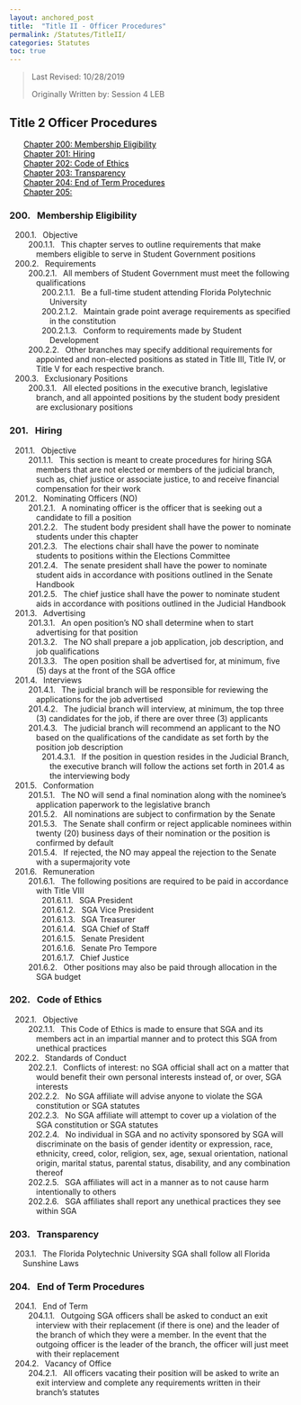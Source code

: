 ```yaml
---
layout: anchored_post
title:  "Title II - Officer Procedures"
permalink: /Statutes/TitleII/
categories: Statutes
toc: true
---
```


> Last Revised: 10/28/2019
>
> Originally Written by: Session 4 LEB

## Title 2 Officer Procedures

<a href="#200" style="margin-left:5%; color: black">Chapter 200: Membership Eligibility</a><br>
<a href="#201" style="margin-left:5%; color: black">Chapter 201: Hiring</a><br>
<a href="#202" style="margin-left:5%; color: black">Chapter 202: Code of Ethics</a><br>
<a href="#203" style="margin-left:5%; color: black">Chapter 203: Transparency</a><br>
<a href="#204" style="margin-left:5%; color: black">Chapter 204: End of Term Procedures</a><br>
<a href="#205" style="margin-left:5%; color: black">Chapter 205:</a>

<style>
	#legal-list { 
		counter-reset: section 200; 
		counter-increment: section -1;
	}
	#legal-list h3:before { 
		content: counter(section) ". ";
		counter-increment: section;
		margin: 0 0.5em 0 0;
	}
	#legal-list ol {
		counter-reset: clause;
		list-style: none outside none;
		text-indent: -1em;
	}
	#legal-list ol li { counter-increment: clause; }
	#legal-list ol li:before {
		content: counter(section) "." counters(clause, ".") ". ";
		margin: 0 0.5em 0 0;
	}
</style>

<html>
<body id="legal-list">
    <h3 id="200">Membership Eligibility</h3>
    <ol>
    	<li>Objective
    		<ol>
    			<li>This chapter serves to outline requirements that make members eligible to serve in Student Government positions</li>
    		</ol>
    	</li>
    	<li>Requirements
    		<ol>
    			<li>All members of Student Government must meet the following qualifications
    				<ol>
    					<li>Be a full-time student attending Florida Polytechnic University</li>
    					<li>Maintain grade point average requirements as specified in the constitution</li>
    					<li>Conform to requirements made by Student Development</li>
    				</ol>
    			</li>
    			<li>Other branches may specify additional requirements for appointed and non-elected positions as stated in Title III, Title IV, or Title V for each respective branch.</li>
    		</ol>
    	</li>
    	<li>Exclusionary Positions
    		<ol>
    			<li>All elected positions in the executive branch, legislative branch, and all appointed positions by the student body president are exclusionary positions</li>
    		</ol>
    	</li>
    </ol>
    <h3 id="201">Hiring</h3>
    <ol>
    	<li>Objective
    		<ol>
    			<li>This section is meant to create procedures for hiring SGA members that are not elected or members of the judicial branch, such as, chief justice or associate justice, to and receive financial compensation for their work</li>
    		</ol>
    	</li>
    	<li>Nominating Officers (NO)
    		<ol>
    			<li>A nominating officer is the officer that is seeking out a candidate to fill a position</li>
    			<li>The student body president shall have the power to nominate students under this chapter</li>
    			<li>The elections chair shall have the power to nominate students to positions within the Elections Committee</li>
    			<li>The senate president shall have the power to nominate student aids in accordance with positions outlined in the Senate Handbook</li>
    			<li>The chief justice shall have the power to nominate student aids in accordance with positions outlined in the Judicial Handbook</li>
    		</ol>
    	</li>
    	<li>Advertising
    		<ol>
    			<li>An open position’s NO shall determine when to start advertising for that position</li>
    			<li>The NO shall prepare a job application, job description, and job qualifications</li>
    			<li>The open position shall be advertised for, at minimum, five (5) days at the front of the SGA office</li>
    		</ol>
    	</li>
    	<li>Interviews
    		<ol>
    			<li>The judicial branch will be responsible for reviewing the applications for the job advertised</li>
    			<li>The judicial branch will interview, at minimum, the top three (3) candidates for the job, if there are over three (3) applicants</li>
    			<li>The judicial branch will recommend an applicant to the NO based on the qualifications of the candidate as set forth by the position job description
    				<ol>
    					<li>If the position in question resides in the Judicial Branch, the executive branch will follow the actions set forth in 201.4 as the interviewing body</li>
    				</ol>
    			</li>
    		</ol>
    	</li>
    	<li>Conformation
    		<ol>
    			<li>The NO will send a final nomination along with the nominee’s application paperwork to the legislative branch</li>
    			<li>All nominations are subject to confirmation by the Senate</li>
    			<li>The Senate shall confirm or reject applicable nominees within twenty (20) business days of their nomination or the position is confirmed by default</li>
    			<li>If rejected, the NO may appeal the rejection to the Senate with a supermajority vote</li>
    		</ol>
    	</li>
    	<li>Remuneration
    		<ol>
    			<li>The following positions are required to be paid in accordance with Title VIII
    				<ol>
    					<li>SGA President</li>
    					<li>SGA Vice President</li>
    					<li>SGA Treasurer</li>
    					<li>SGA Chief of Staff</li>
    					<li>Senate President</li>
    					<li>Senate Pro Tempore</li>
    					<li>Chief Justice</li>
    				</ol>
    			</li>
    			<li>Other positions may also be paid through allocation in the SGA budget</li>
    		</ol>
    	</li>
    </ol>
    <h3 id="202">Code of Ethics</h3>
    <ol>
    	<li>Objective
    		<ol>
    			<li>This Code of Ethics is made to ensure that SGA and its members act in an impartial manner and to protect this SGA from unethical practices</li>
    		</ol>
    	</li>
    	<li>Standards of Conduct
    		<ol>
    			<li>Conflicts of interest: no SGA official shall act on a matter that would benefit their own personal interests instead of, or over, SGA interests</li>
    			<li>No SGA affiliate will advise anyone to violate the SGA constitution or SGA statutes</li>
    			<li>No SGA affiliate will attempt to cover up a violation of the SGA constitution or SGA statutes</li>
    			<li>No individual in SGA and no activity sponsored by SGA will discriminate on the basis of gender identity or expression, race, ethnicity, creed, color, religion, sex, age, sexual orientation, national origin, marital status, parental status, disability, and any combination thereof</li>
    			<li>SGA affiliates will act in a manner as to not cause harm intentionally to others</li>
    			<li>SGA affiliates shall report any unethical practices they see within SGA</li>
    		</ol>
    	</li>
    </ol>
    <h3 id="203">Transparency</h3>
    <ol>
    	<li>The Florida Polytechnic University SGA shall follow all Florida Sunshine Laws</li>
    </ol>
    <h3 id="204">End of Term Procedures</h3>
    <ol>
    	<li>End of Term
    		<ol>
    			<li>Outgoing SGA officers shall be asked to conduct an exit interview with their replacement (if there is one) and the leader of the branch of which they were a member. In the event that the outgoing officer is the leader of the branch, the officer will just meet with their replacement</li>
    		</ol>
    	</li>
    	<li>Vacancy of Office
    		<ol>
    			<li>All officers vacating their position will be asked to write an exit interview and complete any requirements written in their branch’s statutes</li>
    		</ol>
    	</li>
    </ol>
</body>
</html>